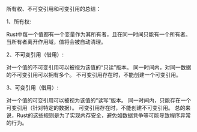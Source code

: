 所有权、不可变引用和可变引用的总结：

1、所有权:

Rust中每一个值都有一个变量作为其所有者，且在同一时间只能有一个所有者。
当所有者离开作用域，值将会被自动清理。

2、不可变引用（借用）:

对一个值的不可变引用可以被视为该值的“只读”版本。
同一时间内，对同一数据的不可变引用可以拥有多个。
不可变引用存在时，不能创建一个可变引用。

3、可变引用（借用）:

对一个值的可变引用可以被视为该值的“读写”版本。
同一时间内，只能存在一个可变引用（针对特定的数据）。
可变引用存在时，不能创建不可变引用。
总的来说，Rust的这些规则是为了实现内存安全，避免如数据竞争等可能导致程序异常的行为。